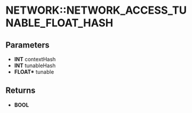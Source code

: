 # NETWORK::NETWORK_ACCESS_TUNABLE_FLOAT_HASH

## Parameters
* **INT** contextHash
* **INT** tunableHash
* **FLOAT\*** tunable

## Returns
* **BOOL**